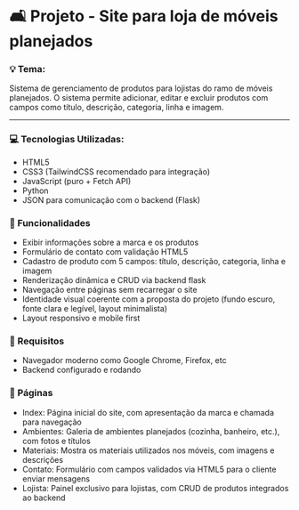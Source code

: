 # 🛋️ Projeto - Site para loja de móveis planejados

### 💡 Tema:
Sistema de gerenciamento de produtos para lojistas do ramo de móveis planejados. O sistema permite adicionar, editar e excluir produtos com campos como título, descrição, categoria, linha e imagem.

---

### :computer: Tecnologias Utilizadas:

- HTML5
- CSS3 (TailwindCSS recomendado para integração)
- JavaScript (puro + Fetch API)
- Python
- JSON para comunicação com o backend (Flask)

### 📕 Funcionalidades

- Exibir informações sobre a marca e os produtos
- Formulário de contato com validação HTML5
- Cadastro de produto com 5 campos: título, descrição, categoria, linha e imagem
- Renderização dinâmica e CRUD via backend flask
- Navegação entre páginas sem recarregar o site
- Identidade visual coerente com a proposta do projeto (fundo escuro, fonte clara e legível, layout minimalista)
- Layout responsivo e mobile first

### 📝 Requisitos

- Navegador moderno como Google Chrome, Firefox, etc
- Backend configurado e rodando

### 📃 Páginas

- Index: Página inicial do site, com apresentação da marca e chamada para navegação
- Ambientes: Galeria de ambientes planejados (cozinha, banheiro, etc.), com fotos e títulos
- Materiais: Mostra os materiais utilizados nos móveis, com imagens e descrições
- Contato: Formulário com campos validados via HTML5 para o cliente enviar mensagens
- Lojista: Painel exclusivo para lojistas, com CRUD de produtos integrados ao backend


